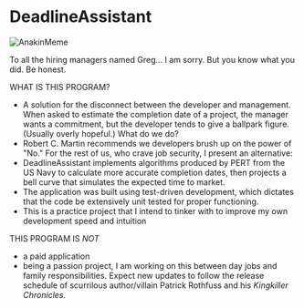 # DeadlineAssistant

![AnakinMeme](https://github.com/user-attachments/assets/1ebf69e1-45c3-480b-8956-a3a6c793623c)

To all the hiring managers named Greg... I am sorry. But you know what you did. Be honest.

WHAT IS THIS PROGRAM?
 - A solution for the disconnect between the developer and management. When asked to estimate the completion date of a project, the manager wants a commitment, but the developer tends to give a ballpark figure. (Usually overly hopeful.) What do we do?
 - Robert C. Martin recommends we developers brush up on the power of "No." For the rest of us, who crave job security, I present an alternative:
- DeadlineAssistant implements algorithms produced by PERT from the US Navy to calculate more accurate completion dates, then projects a bell curve that simulates the expected time to market.
- The application was built using test-driven development, which dictates that the code be extensively unit tested for proper functioning.
- This is a practice project that I intend to tinker with to improve my own development speed and intuition

THIS PROGRAM IS *NOT*
- a paid application
- being a passion project, I am working on this between day jobs and family responsibilities. Expect new updates to follow the release schedule of scurrilous author/villain Patrick Rothfuss and his *Kingkiller Chronicles.*

